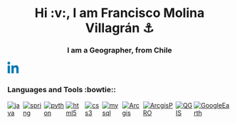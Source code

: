 <h1 align="center">Hi :v:, I am Francisco Molina Villagrán ⚓ </h1>
<h3 align="center">I am a Geographer, from Chile </h3>


<a href="https://www.linkedin.com/in/fmolinavgeo/" target="_blank">
  <img align="center" src="https://raw.githubusercontent.com/Dhamary08/Email-Sign/master/linkedin-in.png" alt="Francisco Molina Villagran" height="30" width="25"/>
</a>



<h3 align="left">Languages and Tools :bowtie::</h3>
<div style="display: flex; align-items: center;">
  <a href="#" target="_blank"><img src="https://www.vectorlogo.zone/logos/java/java-icon.svg" alt="java" width="50" height="40" style="margin-right: 3px;" /></a>
  <a href="https://spring.io/" target="_blank"><img src="https://www.vectorlogo.zone/logos/springio/springio-icon.svg" alt="spring" width="40" height="40" style="margin-right: 3px;" /></a>
  <a href="https://www.python.org/" target="_blank"><img src="https://www.vectorlogo.zone/logos/python/python-icon.svg" alt="python" width="40" height="40" style="margin-right: 3px;" /></a>
  <a href="https://www.w3schools.com/html/" target="_blank"><img src="https://www.vectorlogo.zone/logos/w3_html5/w3_html5-icon.svg" alt="html5" width="40" height="40" style="margin-right: 3px;" /></a>
  <a href="https://www.w3schools.com/css/" target="_blank"><img src="https://cdn1.iconfinder.com/data/icons/logotypes/32/badge-css-3-128.png" alt="css3" width="40" height="40" style="margin-right: 3px;" /></a>
  <a href="https://www.mysql.com/" target="_blank"><img src="https://www.vectorlogo.zone/logos/mysql/mysql-icon.svg" alt="mysql" width="55" height="40" style="margin-right: 3px;" /></a>
  <a href="https://www.esri.cl/es-cl/inicio" target="_blank"><img src="https://seeklogo.com/images/E/esri-logo-219B143C69-seeklogo.com.png" alt="Arcgis" width="40" height="40" style="margin-right: 3px;" /></a>
  <a href="https://www.esri.com/es-es/arcgis/products/arcgis-pro/overview" target="_blank"><img src="https://www.esri.es/content/dam/distributor-share/esri-es/common/product-logos/ArcGIS-Pro.png" alt="ArcgisPRO" width="40" height="40" style="margin-right: 3px;" /></a>
  <a href="https://www.qgis.org/es/site/" target="_blank"><img src="https://www.vectorlogo.zone/logos/qgis/qgis-icon.svg" alt="QGIS" width="40" height="40" style="margin-right: 3px;" /></a>
  <a href="https://www.google.es/intl/es/earth/index.html" target="_blank"><img src="https://brandeps.com/logo-download/G/Google-Earth-logo-vector-01.svg" alt="GoogleEarth" width="40" height="40" style="margin-right: 3px;" /></a>
</div>

</p>
